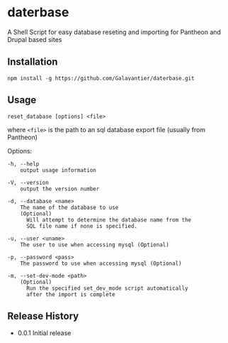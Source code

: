 daterbase
=========

A Shell Script for easy database reseting and importing for Pantheon and Drupal based sites

## Installation

  `npm install -g https://github.com/Galavantier/daterbase.git`

## Usage

  `reset_database [options] <file>`

  where `<file>` is the path to an sql database export file (usually from Pantheon)

  Options:

    -h, --help
        output usage information

    -V, --version
        output the version number

    -d, --database <name>
        The name of the database to use
        (Optional)
          Will attempt to determine the database name from the
          SQL file name if none is specified.

    -u, --user <uname>
        The user to use when accessing mysql (Optional)

    -p, --password <pass>
        The password to use when accessing mysql (Optional)

    -m, --set-dev-mode <path>
        (Optional)
          Run the specified set_dev_mode script automatically
          after the import is complete

## Release History

  * 0.0.1 Initial release
